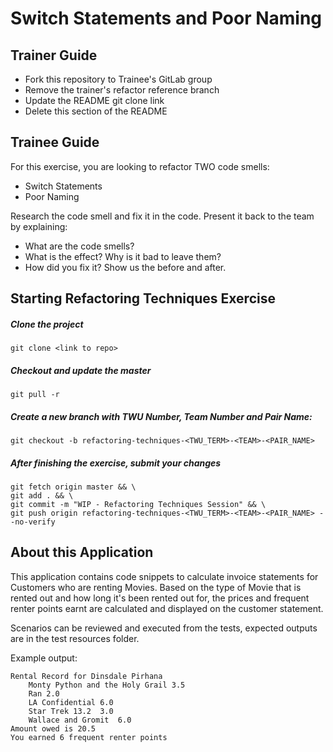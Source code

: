 # Switch Statements and Poor Naming

## Trainer Guide

* Fork this repository to Trainee's GitLab group
* Remove the trainer's refactor reference branch
* Update the README git clone link
* Delete this section of the README

## Trainee Guide

For this exercise, you are looking to refactor TWO code smells:
* Switch Statements
* Poor Naming

Research the code smell and fix it in the code.
Present it back to the team by explaining: 
* What are the code smells?
* What is the effect? Why is it bad to leave them?
* How did you fix it? Show us the before and after.

## Starting Refactoring Techniques Exercise

##### Clone the project
```shell
git clone <link to repo>
```

##### Checkout and update the master
```shell
git pull -r
```

##### Create a new branch with TWU Number, Team Number and Pair Name:
```shell
git checkout -b refactoring-techniques-<TWU_TERM>-<TEAM>-<PAIR_NAME>
```

##### After finishing the exercise, submit your changes
```shell
git fetch origin master && \
git add . && \
git commit -m "WIP - Refactoring Techniques Session" && \
git push origin refactoring-techniques-<TWU_TERM>-<TEAM>-<PAIR_NAME> --no-verify
```

## About this Application

This application contains code snippets to calculate invoice statements for Customers who are renting Movies. 
Based on the type of Movie that is rented out and how long it's been rented out for, the prices and frequent renter points earnt are calculated and displayed on the customer statement. 

Scenarios can be reviewed and executed from the tests, expected outputs are in the test resources folder.

Example output: 

```
Rental Record for Dinsdale Pirhana
	Monty Python and the Holy Grail	3.5
	Ran	2.0
	LA Confidential	6.0
	Star Trek 13.2	3.0
	Wallace and Gromit	6.0
Amount owed is 20.5
You earned 6 frequent renter points
```

